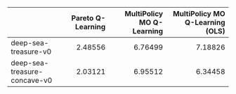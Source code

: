 |                              |   Pareto Q-Learning |   MultiPolicy MO Q-Learning |   MultiPolicy MO Q-Learning (OLS) |
|:-----------------------------|--------------------:|----------------------------:|----------------------------------:|
| deep-sea-treasure-v0         |             2.48556 |                     6.76499 |                           7.18826 |
| deep-sea-treasure-concave-v0 |             2.03121 |                     6.95512 |                           6.34458 |
